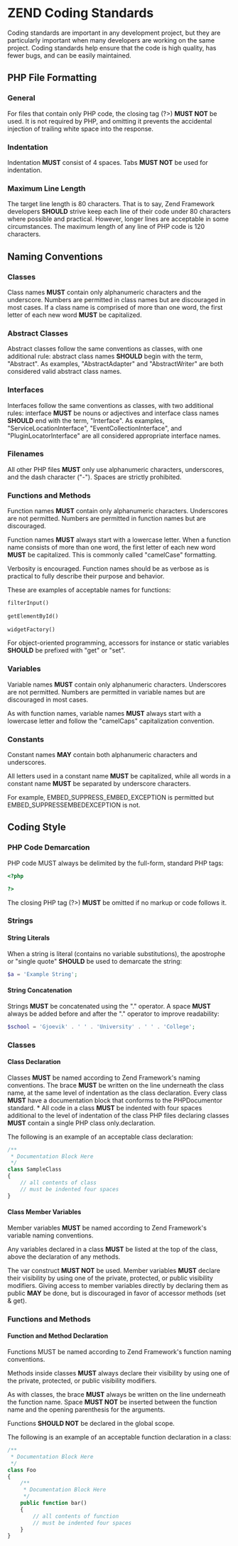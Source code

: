 ZEND Coding Standards
=============
Coding standards are important in any development project, but they are particularly important when many developers are working on the same project. Coding standards help ensure that the code is high quality, has fewer bugs, and can be easily maintained.


## PHP File Formatting

### General
For files that contain only PHP code, the closing tag (?>) __MUST NOT__ be used. It is not required by PHP, and omitting it prevents the accidental injection of trailing white space into the response.

### Indentation
Indentation __MUST__ consist of 4 spaces. Tabs __MUST NOT__ be used for indentation.

### Maximum Line Length
The target line length is 80 characters. That is to say, Zend Framework developers __SHOULD__ strive keep each line of their code under 80 characters where possible and practical. However, longer lines are acceptable in some circumstances. The maximum length of any line of PHP code is 120 characters.


## Naming Conventions

### Classes
Class names __MUST__ contain only alphanumeric characters and the underscore. Numbers are permitted in class names but are discouraged in most cases.
If a class name is comprised of more than one word, the first letter of each new word __MUST__ be capitalized. 

### Abstract Classes
Abstract classes follow the same conventions as classes, with one additional rule: abstract class names __SHOULD__ begin with the term, "Abstract". As examples, "AbstractAdapter" and "AbstractWriter" are both considered valid abstract class names.

### Interfaces
Interfaces follow the same conventions as classes, with two additional rules: interface __MUST__ be nouns or adjectives and interface class names __SHOULD__ end with the term, "Interface". As examples, "ServiceLocationInterface", "EventCollectionInterface", and "PluginLocatorInterface" are all considered appropriate interface names.

### Filenames
All other PHP files __MUST__ only use alphanumeric characters, underscores, and the dash character ("-"). Spaces are strictly prohibited.

### Functions and Methods
Function names __MUST__ contain only alphanumeric characters. Underscores are not permitted. Numbers are permitted in function names but are discouraged.

Function names __MUST__ always start with a lowercase letter. When a function name consists of more than one word, the first letter of each new word __MUST__ be capitalized. This is commonly called "camelCase" formatting.

Verbosity is encouraged. Function names should be as verbose as is practical to fully describe their purpose and behavior.

These are examples of acceptable names for functions:
```php
filterInput()
 
getElementById()
 
widgetFactory()
```

For object-oriented programming, accessors for instance or static variables __SHOULD__ be prefixed with "get" or "set".

### Variables
Variable names __MUST__ contain only alphanumeric characters. Underscores are not permitted. Numbers are permitted in variable names but are discouraged in most cases.

As with function names, variable names __MUST__ always start with a lowercase letter and follow the "camelCaps" capitalization convention.

### Constants
Constant names __MAY__ contain both alphanumeric characters and underscores.

All letters used in a constant name __MUST__ be capitalized, while all words in a constant name __MUST__ be separated by underscore characters.

For example, EMBED_SUPPRESS_EMBED_EXCEPTION is permitted but EMBED_SUPPRESSEMBEDEXCEPTION is not.


## Coding Style

### PHP Code Demarcation
PHP code MUST always be delimited by the full-form, standard PHP tags:
```php
<?php

?>
```
The closing PHP tag (?>) __MUST__ be omitted if no markup or code follows it.

### Strings

#### String Literals
When a string is literal (contains no variable substitutions), the apostrophe or "single quote" __SHOULD__ be used to demarcate the string:
```php
$a = 'Example String';
```

#### String Concatenation
Strings __MUST__ be concatenated using the "." operator. A space __MUST__ always be added before and after the "." operator to improve readability:
```php
$school = 'Gjoevik' . ' ' . 'University' . ' ' . 'College';
```

### Classes
#### Class Declaration
Classes __MUST__ be named according to Zend Framework's naming conventions.
The brace __MUST__ be written on the line underneath the class name, at the same level of indentation as the class declaration.
Every class __MUST__ have a documentation block that conforms to the PHPDocumentor standard. *
All code in a class __MUST__ be indented with four spaces additional to the level of indentation of the class
PHP files declaring classes __MUST__ contain a single PHP class only.declaration.

The following is an example of an acceptable class declaration:
```php
/**
 * Documentation Block Here
 */
class SampleClass
{
    // all contents of class
    // must be indented four spaces
}
```

#### Class Member Variables
Member variables __MUST__ be named according to Zend Framework's variable naming conventions.

Any variables declared in a class __MUST__ be listed at the top of the class, above the declaration of any methods.

The var construct __MUST NOT__ be used. Member variables __MUST__ declare their visibility by using one of the private, protected, or public visibility modifiers. Giving access to member variables directly by declaring them as public __MAY__ be done, but is discouraged in favor of accessor methods (set &
get).


### Functions and Methods
#### Function and Method Declaration
Functions MUST be named according to Zend Framework's function naming conventions.

Methods inside classes __MUST__ always declare their visibility by using one of the private, protected, or public visibility modifiers.

As with classes, the brace __MUST__ always be written on the line underneath the function name. Space __MUST NOT__ be inserted between the function name and the opening parenthesis for the arguments.

Functions __SHOULD NOT__ be declared in the global scope.

The following is an example of an acceptable function declaration in a class:
```php
/**
 * Documentation Block Here
 */
class Foo
{
    /**
     * Documentation Block Here
     */
    public function bar()
    {
        // all contents of function
        // must be indented four spaces
    }
}
```
